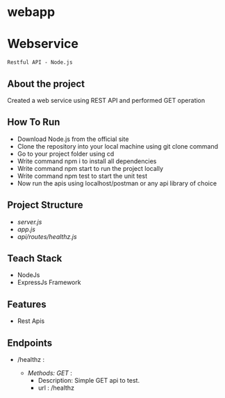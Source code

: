 # webapp

# Webservice
``Restful API - Node.js``

## About the project
Created a web service using REST API and performed GET operation

## How To Run
* Download Node.js from the official site
* Clone the repository into your local machine using git clone command
* Go to your project folder using cd
* Write command npm i to install all dependencies
* Write command npm start to run the project locally
* Write command npm test to start the unit test
* Now run the apis using localhost/postman or any api library of choice

## Project Structure
 * *server.js* 
* *app.js*
* *api/routes/healthz.js* 

## Teach Stack
* NodeJs
* ExpressJs Framework

## Features
* Rest Apis

## Endpoints
* /healthz :

  - *Methods: GET* : 
      - Description: Simple GET api to test.
      - url : /healthz
